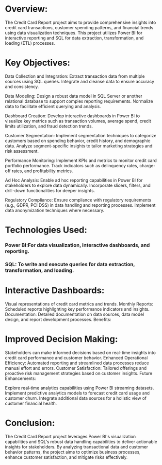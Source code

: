 # Overview:

The Credit Card Report project aims to provide comprehensive insights into credit card transactions, customer spending patterns, and financial trends using data visualization techniques. 
This project utilizes Power BI for interactive reporting and SQL for data extraction, transformation, and loading (ETL) processes.


# Key Objectives:

Data Collection and Integration: Extract transaction data from multiple sources using SQL queries. Integrate and cleanse data to ensure accuracy and consistency.

Data Modeling: Design a robust data model in SQL Server or another relational database to support complex reporting requirements. Normalize data to facilitate efficient querying and analysis.

Dashboard Creation: Develop interactive dashboards in Power BI to visualize key metrics such as transaction volumes, average spend, credit limits utilization, and fraud detection trends.

Customer Segmentation: Implement segmentation techniques to categorize customers based on spending behavior, credit history, and demographic data. Analyze segment-specific insights to tailor marketing strategies and risk assessment.

Performance Monitoring: Implement KPIs and metrics to monitor credit card portfolio performance. Track indicators such as delinquency rates, charge-off rates, and profitability metrics.

Ad Hoc Analysis: Enable ad hoc reporting capabilities in Power BI for stakeholders to explore data dynamically. Incorporate slicers, filters, and drill-down functionalities for deeper insights.

Regulatory Compliance: Ensure compliance with regulatory requirements (e.g., GDPR, PCI DSS) in data handling and reporting processes. Implement data anonymization techniques where necessary.

# Technologies Used:

### Power BI:For data visualization, interactive dashboards, and reporting.

### SQL: To write and execute queries for data extraction, transformation, and loading.


# Interactive Dashboards:
Visual representations of credit card metrics and trends.
Monthly Reports: Scheduled reports highlighting key performance indicators and insights.
Documentation: Detailed documentation on data sources, data model design, and report development processes.
Benefits:

# Improved Decision Making:
Stakeholders can make informed decisions based on real-time insights into credit card performance and customer behavior.
Enhanced Operational Efficiency: Automated reporting and streamlined data processes reduce manual effort and errors.
Customer Satisfaction: Tailored offerings and proactive risk management strategies based on customer insights.
Future Enhancements:

Explore real-time analytics capabilities using Power BI streaming datasets.
Implement predictive analytics models to forecast credit card usage and customer churn.
Integrate additional data sources for a holistic view of customer financial health.

# Conclusion:
The Credit Card Report project leverages Power BI's visualization capabilities and SQL's robust data handling capabilities to deliver actionable insights for stakeholders. By analyzing transactional data and customer behavior patterns, the project aims to optimize business processes, enhance customer satisfaction, and mitigate risks effectively.
